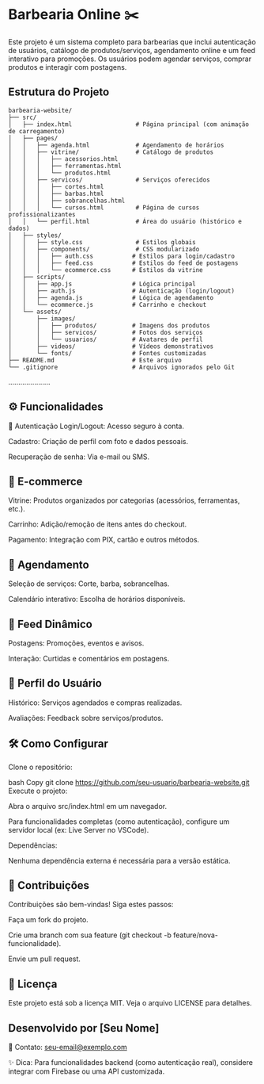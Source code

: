 # Barbearia Online ✂️
Este projeto é um sistema completo para barbearias que inclui autenticação de usuários, catálogo de produtos/serviços, agendamento online e um feed interativo para promoções. Os usuários podem agendar serviços, comprar produtos e interagir com postagens.

## Estrutura do Projeto

```
barbearia-website/  
├── src/  
│   ├── index.html                  # Página principal (com animação de carregamento)  
│   ├── pages/  
│   │   ├── agenda.html             # Agendamento de horários  
│   │   ├── vitrine/                # Catálogo de produtos  
│   │   │   ├── acessorios.html  
│   │   │   ├── ferramentas.html  
│   │   │   └── produtos.html  
│   │   ├── servicos/               # Serviços oferecidos  
│   │   │   ├── cortes.html  
│   │   │   ├── barbas.html  
│   │   │   ├── sobrancelhas.html  
│   │   │   └── cursos.html         # Página de cursos profissionalizantes  
│   │   └── perfil.html             # Área do usuário (histórico e dados)  
│   ├── styles/  
│   │   ├── style.css               # Estilos globais  
│   │   ├── components/             # CSS modularizado  
│   │   │   ├── auth.css           # Estilos para login/cadastro  
│   │   │   ├── feed.css           # Estilos do feed de postagens  
│   │   │   └── ecommerce.css      # Estilos da vitrine  
│   ├── scripts/  
│   │   ├── app.js                 # Lógica principal  
│   │   ├── auth.js                # Autenticação (login/logout)  
│   │   ├── agenda.js              # Lógica de agendamento  
│   │   └── ecommerce.js           # Carrinho e checkout  
│   └── assets/  
│       ├── images/  
│       │   ├── produtos/          # Imagens dos produtos  
│       │   ├── servicos/          # Fotos dos serviços  
│       │   └── usuarios/          # Avatares de perfil  
│       ├── videos/                # Vídeos demonstrativos  
│       └── fonts/                 # Fontes customizadas  
├── README.md                      # Este arquivo  
└── .gitignore                     # Arquivos ignorados pelo Git  
```
.....................
## ⚙️ Funcionalidades
🔐 Autenticação
Login/Logout: Acesso seguro à conta.

Cadastro: Criação de perfil com foto e dados pessoais.

Recuperação de senha: Via e-mail ou SMS.

## 🛒 E-commerce
Vitrine: Produtos organizados por categorias (acessórios, ferramentas, etc.).

Carrinho: Adição/remoção de itens antes do checkout.

Pagamento: Integração com PIX, cartão e outros métodos.

## 📅 Agendamento
Seleção de serviços: Corte, barba, sobrancelhas.

Calendário interativo: Escolha de horários disponíveis.

## 📢 Feed Dinâmico
Postagens: Promoções, eventos e avisos.

Interação: Curtidas e comentários em postagens.

## 👤 Perfil do Usuário
Histórico: Serviços agendados e compras realizadas.

Avaliações: Feedback sobre serviços/produtos.

## 🛠️ Como Configurar
Clone o repositório:

bash
Copy
git clone https://github.com/seu-usuario/barbearia-website.git  
Execute o projeto:

Abra o arquivo src/index.html em um navegador.

Para funcionalidades completas (como autenticação), configure um servidor local (ex: Live Server no VSCode).

Dependências:

Nenhuma dependência externa é necessária para a versão estática.

## 🤝 Contribuições
Contribuições são bem-vindas! Siga estes passos:

Faça um fork do projeto.

Crie uma branch com sua feature (git checkout -b feature/nova-funcionalidade).

Envie um pull request.

## 📄 Licença
Este projeto está sob a licença MIT. Veja o arquivo LICENSE para detalhes.

## Desenvolvido por [Seu Nome]
📧 Contato: seu-email@exemplo.com

✨ Dica: Para funcionalidades backend (como autenticação real), considere integrar com Firebase ou uma API customizada.